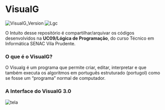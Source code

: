 # VisualG
![VisualG_Version](https://img.shields.io/badge/VisualG-3.0-blueviolet.svg)
![Lgc](https://img.shields.io/badge/L%C3%B3gica-de%20Programa%C3%A7%C3%A3o-9cf.svg)

O Intuito desse repositório é compartilhar/arquivar os códigos desenvolvidos na **UC09/Lógica de Programação**, do curso Técnico em Informática SENAC Vila Prudente.

### O que é o VisualG?

O Visualg é um programa que permite criar, editar, interpretar e que também executa os algoritmos em português estruturado (portugol) como se fosse um “programa” normal de computador.

### A Interface do VisualG 3.0
![tela](https://user-images.githubusercontent.com/52213139/60631647-d4302d00-9dd6-11e9-90bb-ea0dd50d2906.jpg)
